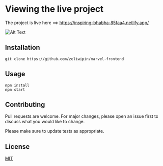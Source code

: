 # Viewing the live project


The project is live here ==> https://inspiring-bhabha-85faa4.netlify.app/ 


![Alt Text](https://media.giphy.com/media/fyAzV2JMe41mpvNKCc/giphy.gif)




## Installation

```
git clone https://github.com/zeliwipin/marvel-frontend
```

## Usage

```
npm install
npm start
```

## Contributing
Pull requests are welcome. For major changes, please open an issue first to discuss what you would like to change.

Please make sure to update tests as appropriate.

## License
[MIT](https://choosealicense.com/licenses/mit/)
